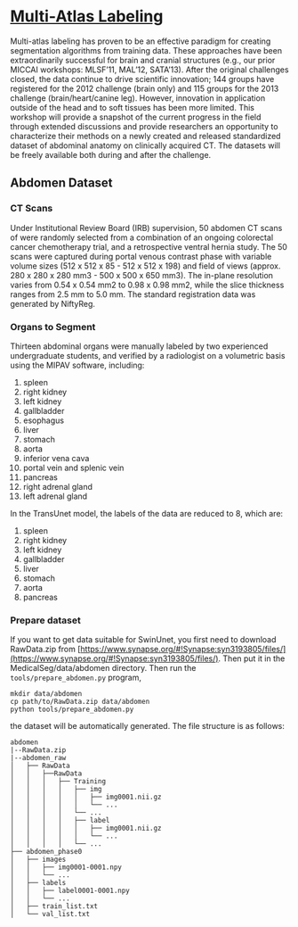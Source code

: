# [Multi-Atlas Labeling](https://www.synapse.org/#!Synapse:syn3193805/wiki/89480/)

Multi-atlas labeling has proven to be an effective paradigm for creating segmentation algorithms from training data. These approaches have been extraordinarily successful for brain and cranial structures (e.g., our prior MICCAI workshops: MLSF’11, MAL’12, SATA’13). After the original challenges closed, the data continue to drive scientific innovation; 144 groups have registered for the 2012 challenge (brain only) and 115 groups for the 2013 challenge (brain/heart/canine leg). However, innovation in application outside of the head and to soft tissues has been more limited. This workshop will provide a snapshot of the current progress in the field through extended discussions and provide researchers an opportunity to characterize their methods on a newly created and released standardized dataset of abdominal anatomy on clinically acquired CT. The datasets will be freely available both during and after the challenge.


## Abdomen Dataset

### CT Scans

Under Institutional Review Board (IRB) supervision, 50 abdomen CT scans of were randomly selected from a combination of an ongoing colorectal cancer chemotherapy trial, and a retrospective ventral hernia study. The 50 scans were captured during portal venous contrast phase with variable volume sizes (512 x 512 x 85 - 512 x 512 x 198) and field of views (approx. 280 x 280 x 280 mm3 - 500 x 500 x 650 mm3). The in-plane resolution varies from 0.54 x 0.54 mm2 to 0.98 x 0.98 mm2, while the slice thickness ranges from 2.5 mm to 5.0 mm. The standard registration data was generated by NiftyReg.

### Organs to Segment

Thirteen abdominal organs were manually labeled by two experienced undergraduate students, and verified by a radiologist on a volumetric basis using the MIPAV software, including:

1. spleen
2. right kidney
3. left kidney
4. gallbladder
5. esophagus
6. liver
7. stomach
8. aorta
9. inferior vena cava
10. portal vein and splenic vein
11. pancreas
12. right adrenal gland
13. left adrenal gland


In the TransUnet model, the labels of the data are reduced to 8, which are:

1. spleen
2. right kidney
3. left kidney
4. gallbladder
5. liver
6. stomach
7. aorta
8. pancreas

### Prepare dataset

If you want to get data suitable for SwinUnet, you first need to download RawData.zip from [https://www.synapse.org/#!Synapse:syn3193805/files/](https://www.synapse.org/#!Synapse:syn3193805/files/). Then put it in the MedicalSeg/data/abdomen directory. Then run the `tools/prepare_abdomen.py` program,

```
mkdir data/abdomen
cp path/to/RawData.zip data/abdomen
python tools/prepare_abdomen.py
```

the dataset will be automatically generated. The file structure is as follows:

```
abdomen
|--RawData.zip
|--abdomen_raw
│   ├── RawData
│   │   ├──RawData
│   │   │   ├── Training
│   │   │   │   ├── img
│   │   │   │   │   ├── img0001.nii.gz
│   │   │   │   │   └── ...
│   │   │   │   └── ...
│   │   │   │   ├── label
│   │   │   │   │   ├── img0001.nii.gz
│   │   │   │   │   └── ...
│   │   │   │   └── ...
├── abdomen_phase0
│   ├── images
│   │   ├── img0001-0001.npy
│   │   └── ...
│   ├── labels
│   │   ├── label0001-0001.npy
│   │   └── ...
│   ├── train_list.txt
│   └── val_list.txt
```
